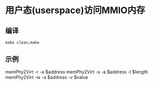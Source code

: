 # 用户态(userspace)访问MMIO内存

## 编译
```
make clean;make
```

## 示例
 memPhy2Virt -r -a $address
 memPhy2Virt -s -a $address -l $length
 memPhy2Virt -w -a $address -v $value

